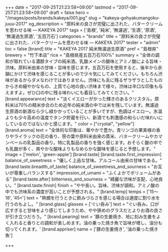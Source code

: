+++
date = "2017-09-25T21:23:58+09:00"
lastmod = "2017-09-25T21:23:58+09:00"
draft = false
hero = "/images/posts/brands/kakeya/001.jpg"
slug = "kakeya-gohyakumangoku-juuu-2017"
og_description = "原料米の良さが完璧に出された、バタークリームを思わせる味 — KAKEYA 2017"
tags = ['島根', '純米', '無濾過', '生酒', '原酒', '無濾過生原酒', '五百万石']
categories = "brands"
title = "原料米の良さが完璧に出された、バタークリームを思わせる味 — KAKEYA 2017"
tester = "admin"
toc = false
[brand]
  title = "KAKEYA 2017 純米無濾過生原酒"
  pref = "島根県"
  brewery = "竹下本店"
  rice = "島根県産五百万石100%"
  summary = "全体の調和が取れている濃醇タイプの純米酒。乳酸メインの酸味とアミノ酸による旨味・渋味。原料米由来の甘味・旨味を感じます。五百万石を使用すると、後半から余韻にかけて渋味を感じることが多いので少々気にしてみてください。もちろん渋味があるからダメなわけではありません。渋味にも舌に残るザラザラとしたものからきめ細やかなもの、上質で心地の良い渋味まで様々。渋味は辛口な印象も与えますよ。ぜひ口の中に残る味わいにも着目してみてください。"
  [brand.appearance]
    text = "淡くイエローがかった輝きのあるクリスタル。原料米は70%の精米歩合のため近年の純米酒の中では米を残しています。無濾過生原酒の新酒なら少し緑かかっていることが多いですが、色調はイエロー。氷温よりも少々高めの温度でタンク貯蔵を行い、新酒でも刺激感の和らいだ味わいにしているのではないかと感じます。"
    color = ["crystal", "yellow"]
  [brand.aroma]
    text = "全体的な印象は、華やかで豊か。青リンゴの果実様の香りやライラックの花の香り、笹の葉や原料米由来の蒸米、バタークリームやカマンベールの乳製品の香り。特に乳製品の香りを強く感じます。おそらく酸の中でも乳酸が多く、爽やかな酸味よりもなめらかな酸味を感じると予想します。"
    image = ['melon', 'green-apple']
  [brand.taste]
    [brand.taste.first_impression]
      balance_of_sweetness = "優しく上品な甘味。アルコール由来の甘味である。"
    [brand.taste.breadth_of_taste]
      balance_of_sweetness_and_sourness = "お互いが尊重しバランスする"
      impression_of_umami = "ふくよかでボリュームがある"
    [brand.taste.after]
      bitterness_and_sourness = "綺麗な渋味が支配、心地良い。"
    [brand.taste.finish]
      finish = "やや長い。旨味、渋味が調和。アミノ酸の中でも渋味系の濃度が高いことが予想される。"
  [brand.temp]
    temps = ['15〜18', '45<']
    text = "熱燗を行うときに飲みづらさを感じる場合は適度に割り水を行うのもよし。"
  [brand.glass]
    glasses = ['ぐい呑み']
    text = "ぐい呑み。口が広すぎると甘味をより感じてしまうため、やや狭めのグラスだとよりお酒の良さが引き立つだろう。"
  [brand.pearing]
    text = '豚の生姜焼き、地に刻み生姜をよく入れると香りとの調和が楽しめます。油の乗った焼き魚で旨味が増し、油分も切ってくれます。'
  [brand.appriser]
    name = ['豚の生姜焼き', '油の乗った焼き魚']

+++
